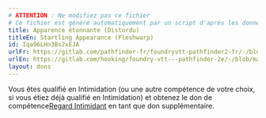 ```yaml
---
# ATTENTION : Ne modifiez pas ce fichier
# Ce fichier est généré automatiquement par un script d'après les données du module Foundry VTT officiel et de sa traduction
title: Apparence étonnante (Distordu)
titleEn: Startling Appearance (Fleshwarp)
id: Iqa96LHn3Bs2xEJA
urlFr: https://gitlab.com/pathfinder-fr/foundryvtt-pathfinder2-fr/-/blob/master/data/feats/Iqa96LHn3Bs2xEJA.htm
urlEn: https://gitlab.com/hooking/foundry-vtt---pathfinder-2e/-/blob/master/packs/data/feats.db/startling-appearance-fleshwarp.json
layout: dons
---
```

Vous êtes qualifié en Intimidation (ou une autre compétence de votre choix, si vous étiez déjà qualifié en Intimidation) et obtenez le don de compétence[Regard Intimidant](regard-intimidant.md) en tant que don supplémentaire.
